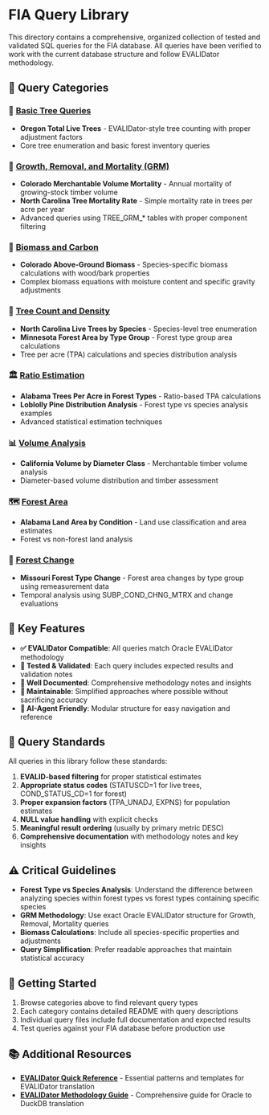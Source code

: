 # FIA Query Library

This directory contains a comprehensive, organized collection of tested and validated SQL queries for the FIA database. All queries have been verified to work with the current database structure and follow EVALIDator methodology.

## 📁 Query Categories

### 🌳 [Basic Tree Queries](./basic_tree/)
- **Oregon Total Live Trees** - EVALIDator-style tree counting with proper adjustment factors
- Core tree enumeration and basic forest inventory queries

### 🌲 [Growth, Removal, and Mortality (GRM)](./growth_mortality/)
- **Colorado Merchantable Volume Mortality** - Annual mortality of growing-stock timber volume
- **North Carolina Tree Mortality Rate** - Simple mortality rate in trees per acre per year
- Advanced queries using TREE_GRM_* tables with proper component filtering

### 🌿 [Biomass and Carbon](./biomass_carbon/)
- **Colorado Above-Ground Biomass** - Species-specific biomass calculations with wood/bark properties
- Complex biomass equations with moisture content and specific gravity adjustments

### 🌳 [Tree Count and Density](./tree_density/)
- **North Carolina Live Trees by Species** - Species-level tree enumeration
- **Minnesota Forest Area by Type Group** - Forest type group area calculations
- Tree per acre (TPA) calculations and species distribution analysis

### 🏛️ [Ratio Estimation](./ratio_estimation/)
- **Alabama Trees Per Acre in Forest Types** - Ratio-based TPA calculations
- **Loblolly Pine Distribution Analysis** - Forest type vs species analysis examples
- Advanced statistical estimation techniques

### 📊 [Volume Analysis](./volume/)
- **California Volume by Diameter Class** - Merchantable timber volume analysis
- Diameter-based volume distribution and timber assessment

### 🗺️ [Forest Area](./forest_area/)
- **Alabama Land Area by Condition** - Land use classification and area estimates
- Forest vs non-forest land analysis

### 🔄 [Forest Change](./forest_change/)
- **Missouri Forest Type Change** - Forest area changes by type group using remeasurement data
- Temporal analysis using SUBP_COND_CHNG_MTRX and change evaluations

## 🎯 Key Features

- **✅ EVALIDator Compatible**: All queries match Oracle EVALIDator methodology
- **🧪 Tested & Validated**: Each query includes expected results and validation notes
- **📖 Well Documented**: Comprehensive methodology notes and insights
- **🔧 Maintainable**: Simplified approaches where possible without sacrificing accuracy
- **🤖 AI-Agent Friendly**: Modular structure for easy navigation and reference

## 📝 Query Standards

All queries in this library follow these standards:

1. **EVALID-based filtering** for proper statistical estimates
2. **Appropriate status codes** (STATUSCD=1 for live trees, COND_STATUS_CD=1 for forest)
3. **Proper expansion factors** (TPA_UNADJ, EXPNS) for population estimates
4. **NULL value handling** with explicit checks
5. **Meaningful result ordering** (usually by primary metric DESC)
6. **Comprehensive documentation** with methodology notes and key insights

## ⚠️ Critical Guidelines

- **Forest Type vs Species Analysis**: Understand the difference between analyzing species within forest types vs forest types containing specific species
- **GRM Methodology**: Use exact Oracle EVALIDator structure for Growth, Removal, Mortality queries
- **Biomass Calculations**: Include all species-specific properties and adjustments
- **Query Simplification**: Prefer readable approaches that maintain statistical accuracy

## 🚀 Getting Started

1. Browse categories above to find relevant query types
2. Each category contains detailed README with query descriptions
3. Individual query files include full documentation and expected results
4. Test queries against your FIA database before production use

## 📚 Additional Resources

- **[EVALIDator Quick Reference](./evaluator_quick_reference.md)** - Essential patterns and templates for EVALIDator translation
- **[EVALIDator Methodology Guide](./evaluator_methodology.md)** - Comprehensive guide for Oracle to DuckDB translation